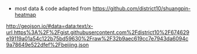-   most data & code adapted from <https://github.com/district10/shuangpin-heatmap>

<http://geojson.io/#data=data:text/x-url,https%3A%2F%2Fgist.githubusercontent.com%2Fdistrict10%2F674629e19119a01a54c122b75bd59630%2Fraw%2F32b9aec619cc7e7943da6094c9a78649e522dfef%2Fbeijing.json>